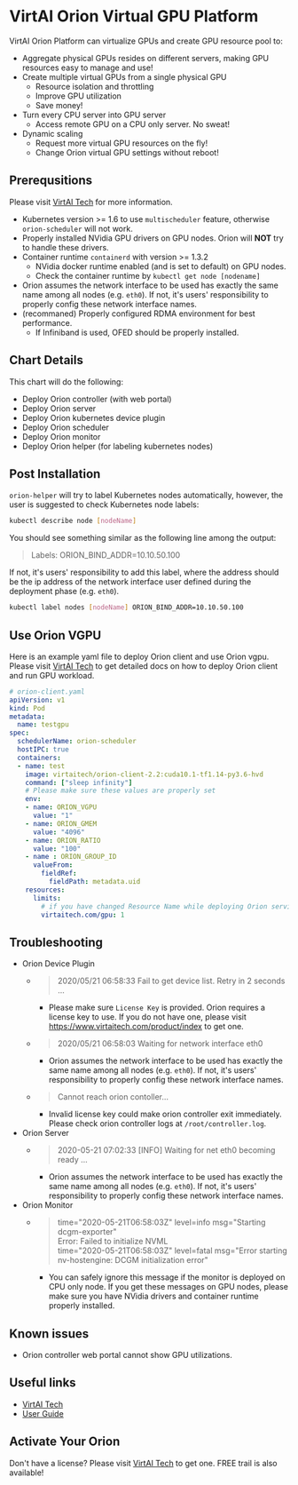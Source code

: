 # VirtAI Orion Virtual GPU Platform

VirtAI Orion Platform can virtualize GPUs and create GPU resource pool to:

* Aggregate physical GPUs resides on different servers, making GPU resources easy to manage and use!
* Create multiple virtual GPUs from a single physical GPU
  * Resource isolation and throttling
  * Improve GPU utilization
  * Save money!
* Turn every CPU server into GPU server
  * Access remote GPU on a CPU only server. No sweat!
* Dynamic scaling
  * Request more virtual GPU resources on the fly!
  * Change Orion virtual GPU settings without reboot!

## Prerequsitions

Please visit [VirtAI Tech](https://www.virtaitech.com/) for more information.

* Kubernetes version >= 1.6 to use `multischeduler` feature, otherwise `orion-scheduler` will not work.
* Properly installed NVidia GPU drivers on GPU nodes. Orion will **NOT** try to handle these drivers.
* Container runtime `containerd` with version >= 1.3.2
  * NVidia docker runtime enabled (and is set to default) on GPU nodes.
  * Check the container runtime by `kubectl get node [nodename]`
* Orion assumes the network interface to be used has exactly the same name among all nodes (e.g. `eth0`). If not, it's users' responsibility to properly config these network interface names.
* (recommaned) Properly configured RDMA environment for best performance.
  * If Infiniband is used, OFED should be properly installed.

## Chart Details

This chart will do the following:

* Deploy Orion controller (with web portal)
* Deploy Orion server
* Deploy Orion kubernetes device plugin
* Deploy Orion scheduler
* Deploy Orion monitor
* Deploy Orion helper (for labeling kubernetes nodes)

## Post Installation

`orion-helper` will try to label Kubernetes nodes automatically, however, the user is suggested to check Kubernetes node labels:

```bash
kubectl describe node [nodeName]
```

You should see something similar as the following line among the output:
> Labels:             ORION_BIND_ADDR=10.10.50.100

If not, it's users' responsibility to add this label, where the address should be the ip address of the network interface user defined during the deployment phase (e.g. `eth0`).

```bash
kubectl label nodes [nodeName] ORION_BIND_ADDR=10.10.50.100
```

## Use Orion VGPU

Here is an example yaml file to deploy Orion client and use Orion vgpu.
Please visit [VirtAI Tech](https://www.virtaitech.com/) to get detailed docs on how to deploy Orion client and run GPU workload.

```yaml
# orion-client.yaml
apiVersion: v1
kind: Pod
metadata:
  name: testgpu
spec:
  schedulerName: orion-scheduler
  hostIPC: true
  containers:
  - name: test
    image: virtaitech/orion-client-2.2:cuda10.1-tf1.14-py3.6-hvd
    command: ["sleep infinity"]
    # Please make sure these values are properly set
    env:
    - name: ORION_VGPU
      value: "1"
    - name: ORION_GMEM
      value: "4096"
    - name: ORION_RATIO
      value: "100"
    - name : ORION_GROUP_ID
      valueFrom:
        fieldRef:
          fieldPath: metadata.uid
    resources:
      limits:
        # if you have changed Resource Name while deploying Orion services, please change this accordingly
        virtaitech.com/gpu: 1
```

## Troubleshooting

* Orion Device Plugin
  * > 2020/05/21 06:58:33 Fail to get device list. Retry in 2 seconds ...
    * Please make sure `License Key` is provided. Orion requires a license key to use. If you do not have one, please visit <https://www.virtaitech.com/product/index> to get one.
  * > 2020/05/21 06:58:03 Waiting for network interface eth0
    * Orion assumes the network interface to be used has exactly the same name among all nodes (e.g. `eth0`). If not, it's users' responsibility to properly config these network interface names.
  * > Cannot reach orion contoller...
    * Invalid license key could make orion controller exit immediately. Please check orion controller logs at `/root/controller.log`.
* Orion Server
  * > 2020-05-21 07:02:33 [INFO] Waiting for net eth0 becoming ready ...
    * Orion assumes the network interface to be used has exactly the same name among all nodes (e.g. `eth0`). If not, it's users' responsibility to properly config these network interface names.
* Orion Monitor
  * > time="2020-05-21T06:58:03Z" level=info msg="Starting dcgm-exporter"  
    > Error: Failed to initialize NVML  
    > time="2020-05-21T06:58:03Z" level=fatal msg="Error starting nv-hostengine: DCGM initialization error"
    * You can safely ignore this message if the monitor is deployed on CPU only node. If you get these messages on GPU nodes, please make sure you have NVidia drivers and container runtime properly installed.

## Known issues

* Orion controller web portal cannot show GPU utilizations.

## Useful links

* [VirtAI Tech](https://www.virtaitech.com)
* [User Guide](https://github.com/virtaitech/orion-docs/blob/master/Orion-User-Guide.md)

## Activate Your Orion

Don't have a license? Please visit [VirtAI Tech](https://www.virtaitech.com) to get one. FREE trail is also available!

